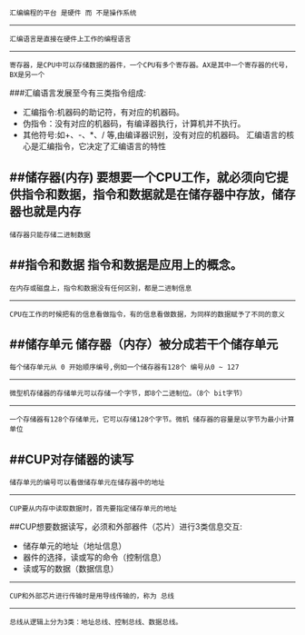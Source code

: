     汇编编程的平台 是硬件 而 不是操作系统

------

    汇编语言是直接在硬件上工作的编程语言
    
------
    寄存器，是CPU中可以存储数据的器件，一个CPU有多个寄存器。AX是其中一个寄存器的代号，BX是另一个
    
###汇编语言发展至今有三类指令组成:
* 汇编指令:机器码的助记符，有对应的机器码。
* 伪指令：没有对应的机器码，有编译器执行，计算机并不执行。
* 其他符号:如+、-、*、/ 等,由编译器识别，没有对应的机器码。
    汇编语言的核心是汇编指令，它决定了汇编语言的特性

##储存器(内存)
    要想要一个CPU工作，就必须向它提供指令和数据，指令和数据就是在储存器中存放，储存器也就是内存
------
    储存器只能存储二进制数据
    
##指令和数据
    指令和数据是应用上的概念。
------
    在内存或磁盘上，指令和数据没有任何区别，都是二进制信息
------
    CPU在工作的时候把有的信息看做指令，有的信息看做数据，为同样的数据赋予了不同的意义
##储存单元
    储存器（内存）被分成若干个储存单元
-----
    每个储存单元从 0 开始顺序编号,例如一个储存器有128个 编号从0 ~ 127
-----
    微型机存储器的存储单元可以存储一个字节，即8个二进制位。（8个 bit字节）
-----
    一个存储器有128个存储单元，它可以存储128个字节。微机 储存器的容量是以字节为最小计算单位
##CUP对存储器的读写
------
    储存单元的编号可以看做储存单元在储存器中的地址
------
    CUP要从内存中读取数据时，首先要指定储存单元的地址
##CUP想要数据读写，必须和外部器件（芯片）进行3类信息交互:
* 储存单元的地址（地址信息）
* 器件的选择，读或写的命令（控制信息）
* 读或写的数据（数据信息）
------ 
    CUP和外部芯片进行传输时是用导线传输的，称为 总线
------
    总线从逻辑上分为3类：地址总线、控制总线、数据总线。
